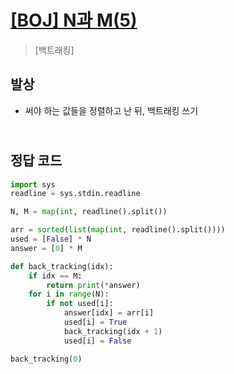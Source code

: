 # [[BOJ] N과 M(5)](https://www.acmicpc.net/problem/15654)

> [백트래킹]

## 발상

- 써야 하는 값들을 정렬하고 난 뒤, 백트래킹 쓰기

## <br>정답 코드

```python
import sys
readline = sys.stdin.readline

N, M = map(int, readline().split())

arr = sorted(list(map(int, readline().split())))
used = [False] * N
answer = [0] * M

def back_tracking(idx):
    if idx == M:
        return print(*answer)
    for i in range(N):
        if not used[i]:
            answer[idx] = arr[i]
            used[i] = True
            back_tracking(idx + 1)
            used[i] = False

back_tracking(0)
```
